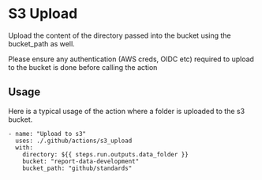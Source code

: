 # S3 Upload

Upload the content of the directory passed into the bucket using the bucket_path as well.

Please ensure any authentication (AWS creds, OIDC etc) required to upload to the bucket is done before calling the action

## Usage

Here is a typical usage of the action where a folder is uploaded to the s3 bucket.

```
- name: "Upload to s3"
  uses: ./.github/actions/s3_upload
  with:
    directory: ${{ steps.run.outputs.data_folder }}
    bucket: "report-data-development"
    bucket_path: "github/standards"

```
